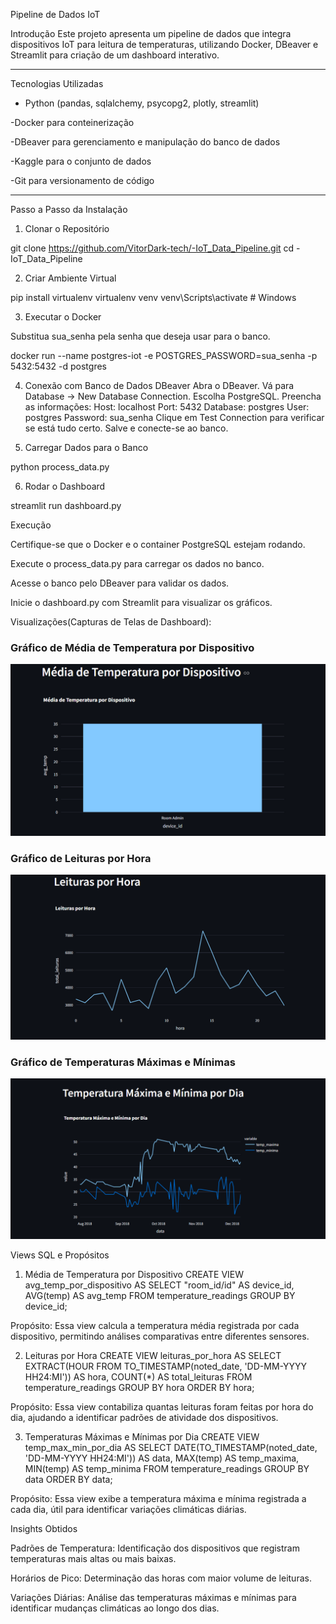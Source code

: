 Pipeline de Dados IoT

Introdução
Este projeto apresenta um pipeline de dados que integra dispositivos IoT para leitura de temperaturas, utilizando Docker, DBeaver e Streamlit para criação de um dashboard interativo.

---

 Tecnologias Utilizadas
- Python (pandas, sqlalchemy, psycopg2, plotly, streamlit) 

-Docker para conteinerização 

-DBeaver para gerenciamento e manipulação do banco de dados 

-Kaggle para o conjunto de dados 

-Git para versionamento de código 

---

Passo a Passo da Instalação

1. Clonar o Repositório

git clone https://github.com/VitorDark-tech/-IoT_Data_Pipeline.git
cd -IoT_Data_Pipeline

2. Criar Ambiente Virtual

pip install virtualenv
virtualenv venv
venv\\Scripts\\activate  # Windows

3. Executar o Docker 

Substitua sua_senha pela senha que deseja usar para o banco. 

docker run --name postgres-iot -e POSTGRES_PASSWORD=sua_senha -p 5432:5432 -d postgres 


4. Conexão com Banco de Dados DBeaver
Abra o DBeaver.
Vá para Database → New Database Connection.
Escolha PostgreSQL.
Preencha as informações:
Host: localhost
Port: 5432
Database: postgres
User: postgres
Password: sua_senha
Clique em Test Connection para verificar se está tudo certo.
Salve e conecte-se ao banco.

5. Carregar Dados para o Banco 

python process_data.py 

6. Rodar o Dashboard 

streamlit run dashboard.py 

Execução 

Certifique-se que o Docker e o container PostgreSQL estejam rodando. 

Execute o process_data.py para carregar os dados no banco. 

Acesse o banco pelo DBeaver para validar os dados. 

Inicie o dashboard.py com Streamlit para visualizar os gráficos. 

Visualizações(Capturas de Telas de Dashboard):
### Gráfico de Média de Temperatura por Dispositivo
![Gráfico 01: Temperatura Por dispostivo](./img/Grafico01.png)

### Gráfico de Leituras por Hora
![Gráfico 02: Leituras por Hora](./img/Grafico02.png)

### Gráfico de Temperaturas Máximas e Mínimas
![Gráfico 03: Temperaturas Máximas e Mínimas Por dia](./img/Grafico03.png)


Views SQL e Propósitos

1. Média de Temperatura por Dispositivo
CREATE VIEW avg_temp_por_dispositivo AS 
SELECT "room_id/id" AS device_id, AVG(temp) AS avg_temp 
FROM temperature_readings 
GROUP BY device_id;

Propósito: Essa view calcula a temperatura média registrada por cada dispositivo, permitindo análises comparativas entre diferentes sensores.

2. Leituras por Hora
CREATE VIEW leituras_por_hora AS 
SELECT EXTRACT(HOUR FROM TO_TIMESTAMP(noted_date, 'DD-MM-YYYY HH24:MI')) AS hora, 
       COUNT(*) AS total_leituras 
FROM temperature_readings 
GROUP BY hora 
ORDER BY hora;

Propósito: Essa view contabiliza quantas leituras foram feitas por hora do dia, ajudando a identificar padrões de atividade dos dispositivos. 

3. Temperaturas Máximas e Mínimas por Dia
CREATE VIEW temp_max_min_por_dia AS 
SELECT DATE(TO_TIMESTAMP(noted_date, 'DD-MM-YYYY HH24:MI')) AS data, 
       MAX(temp) AS temp_maxima, 
       MIN(temp) AS temp_minima 
FROM temperature_readings 
GROUP BY data 
ORDER BY data;

Propósito: Essa view exibe a temperatura máxima e mínima registrada a cada dia, útil para identificar variações climáticas diárias.

Insights Obtidos 

Padrões de Temperatura: Identificação dos dispositivos que registram temperaturas mais altas ou mais baixas. 

Horários de Pico: Determinação das horas com maior volume de leituras. 

Variações Diárias: Análise das temperaturas máximas e mínimas para identificar mudanças climáticas ao longo dos dias. 